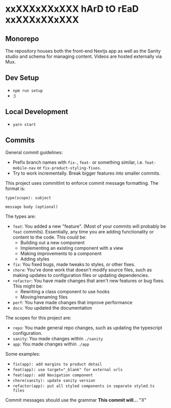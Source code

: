 # xxXXXxXXxXXX hArD tO rEaD xxXXXxXXxXXX

## Monorepo

The repository houses both the front-end Nextjs app as well as the Sanity studio and schema for managing content. Videos are hosted externally via Mux.

## Dev Setup

- `npm run setup`
- :)

## Local Development

- `yarn start`

## Commits

General commit guidelines:

- Prefix branch names with `fix-`, `feat-` or something similar, i.e. `feat-mobile-nav` or `fix-product-styling-fixes`.
- Try to work incrementally. Break bigger features into smaller commits.

This project uses commitlint to enforce commit message formatting. The format is:

```
type(scope): subject

message body (optional)
```

The types are:

- `feat`: You added a new "feature". (Most of your commits will probably be `feat` commits). Essentially, any time you are adding functionality or content to the code. This could be:
  - Building out a new component
  - Implementing an existing component with a view
  - Making improvements to a component
  - Adding styles
- `fix`: You fixed bugs, made tweaks to styles, or other fixes.
- `chore`: You've done work that doesn't modify source files, such as making updates to configuration files or updating dependencies.
- `refactor`: You have made changes that aren't new features or bug fixes. This might be:
  - Rewriting a class component to use hooks
  - Moving/renaming files
- `perf`: You have made changes that improve performance
- `docs`: You updated the documentation

The scopes for this project are:

- `repo`: You made general repo changes, such as updating the typescript configuration.
- `sanity`: You made changes within `./sanity`
- `app`: You made changes within `./app`

Some examples:

- `fix(app): add margins to product detail`
- `feat(app): use target="_blank" for external urls`
- `feat(app): add Navigation component`
- `chore(sanity): update sanity version`
- `refactor(app): put all styled components in separate styled.ts files`

Commit messages should use the grammar **This commit will...** "X"
